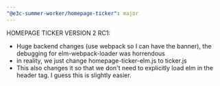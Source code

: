 ```yaml
---
"@e3c-summer-worker/homepage-ticker": major
---
```


HOMEPAGE TICKER VERSION 2 RC1:

- Huge backend changes (use webpack so I can have the banner), the debugging for elm-webpack-loader was horrendous
- in reality, we just change homepage-ticker-elm.js to ticker.js
- This also changes it so that we don't need to explicitly load elm in the header tag. I guess this is slightly easier.
